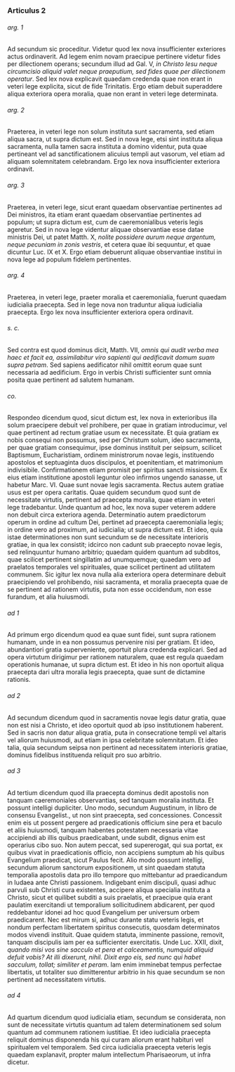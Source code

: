 ### Articulus 2

###### arg. 1
Ad secundum sic proceditur. Videtur quod lex nova insufficienter exteriores actus ordinaverit. Ad legem enim novam praecipue pertinere videtur fides per dilectionem operans; secundum illud ad Gal. V, *in Christo Iesu neque circumcisio aliquid valet neque praeputium, sed fides quae per dilectionem operatur*. Sed lex nova explicavit quaedam credenda quae non erant in veteri lege explicita, sicut de fide Trinitatis. Ergo etiam debuit superaddere aliqua exteriora opera moralia, quae non erant in veteri lege determinata.

###### arg. 2
Praeterea, in veteri lege non solum instituta sunt sacramenta, sed etiam aliqua sacra, ut supra dictum est. Sed in nova lege, etsi sint instituta aliqua sacramenta, nulla tamen sacra instituta a domino videntur, puta quae pertineant vel ad sanctificationem alicuius templi aut vasorum, vel etiam ad aliquam solemnitatem celebrandam. Ergo lex nova insufficienter exteriora ordinavit.

###### arg. 3
Praeterea, in veteri lege, sicut erant quaedam observantiae pertinentes ad Dei ministros, ita etiam erant quaedam observantiae pertinentes ad populum; ut supra dictum est, cum de caeremonialibus veteris legis ageretur. Sed in nova lege videntur aliquae observantiae esse datae ministris Dei, ut patet Matth. X, *nolite possidere aurum neque argentum, neque pecuniam in zonis vestris*, et cetera quae ibi sequuntur, et quae dicuntur Luc. IX et X. Ergo etiam debuerunt aliquae observantiae institui in nova lege ad populum fidelem pertinentes.

###### arg. 4
Praeterea, in veteri lege, praeter moralia et caeremonialia, fuerunt quaedam iudicialia praecepta. Sed in lege nova non traduntur aliqua iudicialia praecepta. Ergo lex nova insufficienter exteriora opera ordinavit.

###### s. c.
Sed contra est quod dominus dicit, Matth. VII, *omnis qui audit verba mea haec et facit ea, assimilabitur viro sapienti qui aedificavit domum suam supra petram*. Sed sapiens aedificator nihil omittit eorum quae sunt necessaria ad aedificium. Ergo in verbis Christi sufficienter sunt omnia posita quae pertinent ad salutem humanam.

###### co.
Respondeo dicendum quod, sicut dictum est, lex nova in exterioribus illa solum praecipere debuit vel prohibere, per quae in gratiam introducimur, vel quae pertinent ad rectum gratiae usum ex necessitate. Et quia gratiam ex nobis consequi non possumus, sed per Christum solum, ideo sacramenta, per quae gratiam consequimur, ipse dominus instituit per seipsum, scilicet Baptismum, Eucharistiam, ordinem ministrorum novae legis, instituendo apostolos et septuaginta duos discipulos, et poenitentiam, et matrimonium indivisibile. Confirmationem etiam promisit per spiritus sancti missionem. Ex eius etiam institutione apostoli leguntur oleo infirmos ungendo sanasse, ut habetur Marc. VI. Quae sunt novae legis sacramenta. Rectus autem gratiae usus est per opera caritatis. Quae quidem secundum quod sunt de necessitate virtutis, pertinent ad praecepta moralia, quae etiam in veteri lege tradebantur. Unde quantum ad hoc, lex nova super veterem addere non debuit circa exteriora agenda. Determinatio autem praedictorum operum in ordine ad cultum Dei, pertinet ad praecepta caeremonialia legis; in ordine vero ad proximum, ad iudicialia; ut supra dictum est. Et ideo, quia istae determinationes non sunt secundum se de necessitate interioris gratiae, in qua lex consistit; idcirco non cadunt sub praecepto novae legis, sed relinquuntur humano arbitrio; quaedam quidem quantum ad subditos, quae scilicet pertinent singillatim ad unumquemque; quaedam vero ad praelatos temporales vel spirituales, quae scilicet pertinent ad utilitatem communem. Sic igitur lex nova nulla alia exteriora opera determinare debuit praecipiendo vel prohibendo, nisi sacramenta, et moralia praecepta quae de se pertinent ad rationem virtutis, puta non esse occidendum, non esse furandum, et alia huiusmodi.

###### ad 1
Ad primum ergo dicendum quod ea quae sunt fidei, sunt supra rationem humanam, unde in ea non possumus pervenire nisi per gratiam. Et ideo, abundantiori gratia superveniente, oportuit plura credenda explicari. Sed ad opera virtutum dirigimur per rationem naturalem, quae est regula quaedam operationis humanae, ut supra dictum est. Et ideo in his non oportuit aliqua praecepta dari ultra moralia legis praecepta, quae sunt de dictamine rationis.

###### ad 2
Ad secundum dicendum quod in sacramentis novae legis datur gratia, quae non est nisi a Christo, et ideo oportuit quod ab ipso institutionem haberent. Sed in sacris non datur aliqua gratia, puta in consecratione templi vel altaris vel aliorum huiusmodi, aut etiam in ipsa celebritate solemnitatum. Et ideo talia, quia secundum seipsa non pertinent ad necessitatem interioris gratiae, dominus fidelibus instituenda reliquit pro suo arbitrio.

###### ad 3
Ad tertium dicendum quod illa praecepta dominus dedit apostolis non tanquam caeremoniales observantias, sed tanquam moralia instituta. Et possunt intelligi dupliciter. Uno modo, secundum Augustinum, in libro de consensu Evangelist., ut non sint praecepta, sed concessiones. Concessit enim eis ut possent pergere ad praedicationis officium sine pera et baculo et aliis huiusmodi, tanquam habentes potestatem necessaria vitae accipiendi ab illis quibus praedicabant, unde subdit, dignus enim est operarius cibo suo. Non autem peccat, sed supererogat, qui sua portat, ex quibus vivat in praedicationis officio, non accipiens sumptum ab his quibus Evangelium praedicat, sicut Paulus fecit. Alio modo possunt intelligi, secundum aliorum sanctorum expositionem, ut sint quaedam statuta temporalia apostolis data pro illo tempore quo mittebantur ad praedicandum in Iudaea ante Christi passionem. Indigebant enim discipuli, quasi adhuc parvuli sub Christi cura existentes, accipere aliqua specialia instituta a Christo, sicut et quilibet subditi a suis praelatis, et praecipue quia erant paulatim exercitandi ut temporalium sollicitudinem abdicarent, per quod reddebantur idonei ad hoc quod Evangelium per universum orbem praedicarent. Nec est mirum si, adhuc durante statu veteris legis, et nondum perfectam libertatem spiritus consecutis, quosdam determinatos modos vivendi instituit. Quae quidem statuta, imminente passione, removit, tanquam discipulis iam per ea sufficienter exercitatis. Unde Luc. XXII, dixit, *quando misi vos sine sacculo et pera et calceamentis, numquid aliquid defuit vobis? At illi dixerunt, nihil. Dixit ergo eis, sed nunc qui habet sacculum, tollat; similiter et peram*. Iam enim imminebat tempus perfectae libertatis, ut totaliter suo dimitterentur arbitrio in his quae secundum se non pertinent ad necessitatem virtutis.

###### ad 4
Ad quartum dicendum quod iudicialia etiam, secundum se considerata, non sunt de necessitate virtutis quantum ad talem determinationem sed solum quantum ad communem rationem iustitiae. Et ideo iudicialia praecepta reliquit dominus disponenda his qui curam aliorum erant habituri vel spiritualem vel temporalem. Sed circa iudicialia praecepta veteris legis quaedam explanavit, propter malum intellectum Pharisaeorum, ut infra dicetur.

